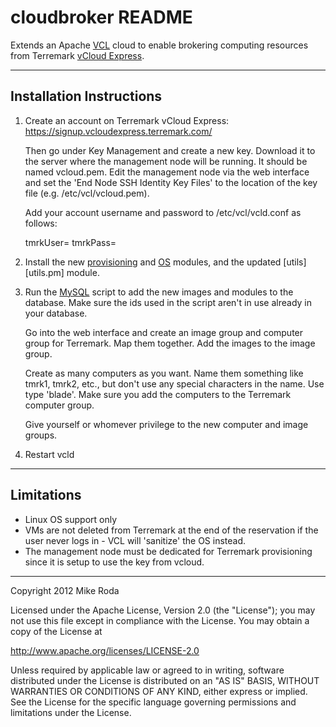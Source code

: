# cloudbroker README #

Extends an Apache [VCL][vcl] cloud to enable brokering computing 
resources from Terremark [vCloud Express][vcloud].

----

## Installation Instructions ##

1.  Create an account on Terremark vCloud Express:
    https://signup.vcloudexpress.terremark.com/

    Then go under Key Management and create a new key. Download it to
    the server where the management node will be running. It should be
    named vcloud.pem. Edit the management node via the web interface and
    set the 'End Node SSH Identity Key Files' to the location of the key 
    file (e.g. /etc/vcl/vcloud.pem).

    Add your account username and password to /etc/vcl/vcld.conf 
    as follows:

    tmrkUser=<username>
    tmrkPass=<password>

2.  Install the new [provisioning][tmrk.pm] and [OS][Linux_tmrk.pm]
    modules, and the updated [utils][utils.pm] module.
    
3.  Run the [MySQL][mysql] script to add the new images and 
    modules to the database.  Make sure the ids used in the 
    script aren't in use already in your database.

    Go into the web interface and create an image group and 
    computer group for Terremark. Map them together. Add the 
    images to the image group.
    
    Create as many computers as you want. Name them something 
    like tmrk1, tmrk2, etc., but don't use any special characters 
    in the name. Use type 'blade'. Make sure you add the computers 
    to the Terremark computer group. 
    
    Give yourself or whomever privilege to the new computer 
    and image groups.
    
4.  Restart vcld

[vcl]: https://cwiki.apache.org/VCL/apache-vcl.html
[vcloud]: http://vcloudexpress.terremark.com/
[tmrk.pm]: https://github.com/mikeroda/cloudbroker/blob/master/VCL/Module/Provisioning/tmrk.pm
[Linux_tmrk.pm]: https://github.com/mikeroda/cloudbroker/blob/master/VCL/Module/OS/Linux/Linux_tmrk.pm
[mysql]: https://github.com/mikeroda/cloudbroker/blob/master/tmrk.sql

----

## Limitations ##

* Linux OS support only
* VMs are not deleted from Terremark at the end of the reservation 
  if the user never logs in - VCL will 'sanitize' the OS instead.
* The management node must be dedicated for Terremark provisioning
  since it is setup to use the key from vcloud.

----

Copyright 2012 Mike Roda

Licensed under the Apache License, Version 2.0 (the "License");
you may not use this file except in compliance with the License.
You may obtain a copy of the License at

   http://www.apache.org/licenses/LICENSE-2.0

Unless required by applicable law or agreed to in writing, software
distributed under the License is distributed on an "AS IS" BASIS,
WITHOUT WARRANTIES OR CONDITIONS OF ANY KIND, either express or implied.
See the License for the specific language governing permissions and
limitations under the License.
   